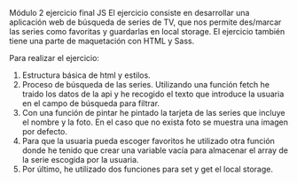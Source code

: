 Módulo 2 ejercicio final JS
El ejercicio consiste en desarrollar una aplicación web de búsqueda de series de TV, que nos permite
des/marcar las series como favoritas y guardarlas en local storage.
El ejercicio también tiene una parte de maquetación con HTML y Sass.

Para realizar el ejercicio:

1. Estructura básica de html y estilos.
2. Proceso de búsqueda de las series. Utilizando una función fetch he traido los datos de la api y he recogido el texto que introduce la usuaria en el campo de búsqueda para filtrar.
3. Con una función de pintar he pintado la tarjeta de las series que incluye el nombre y la foto. En el caso que no exista foto se muestra una imagen por defecto.
4. Para que la usuaria pueda escoger favoritos he utilizado otra función donde he tenido que crear una variable vacía para almacenar el array de la serie escogida por la usuaria.
5. Por último, he utilizado dos funciones para set y get el local storage.
